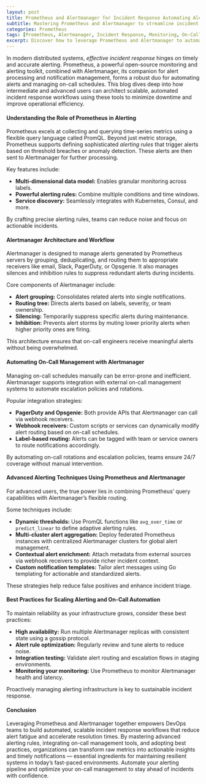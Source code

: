 ```yaml
---
layout: post
title: Prometheus and Alertmanager for Incident Response Automating Alerts and On-Call Management
subtitle: Mastering Prometheus and Alertmanager to streamline incident detection and automate on-call alerting workflows
categories: Prometheus
tags: [Prometheus, Alertmanager, Incident Response, Monitoring, On-Call Management, Automation, DevOps, Kubernetes]
excerpt: Discover how to leverage Prometheus and Alertmanager to automate alerting and optimize on-call incident response for robust monitoring and faster resolution times.
---
```

In modern distributed systems, *effective incident response* hinges on timely and accurate alerting. Prometheus, a powerful open-source monitoring and alerting toolkit, combined with Alertmanager, its companion for alert processing and notification management, forms a robust duo for automating alerts and managing on-call schedules. This blog dives deep into how intermediate and advanced users can architect scalable, automated incident response workflows using these tools to minimize downtime and improve operational efficiency.

#### Understanding the Role of Prometheus in Alerting

Prometheus excels at collecting and querying time-series metrics using a flexible query language called PromQL. Beyond just metric storage, Prometheus supports defining sophisticated *alerting rules* that trigger alerts based on threshold breaches or anomaly detection. These alerts are then sent to Alertmanager for further processing.

Key features include:

- **Multi-dimensional data model:** Enables granular monitoring across labels.
- **Powerful alerting rules:** Combine multiple conditions and time windows.
- **Service discovery:** Seamlessly integrates with Kubernetes, Consul, and more.

By crafting precise alerting rules, teams can reduce noise and focus on actionable incidents.

#### Alertmanager Architecture and Workflow

Alertmanager is designed to manage alerts generated by Prometheus servers by grouping, deduplicating, and routing them to appropriate receivers like email, Slack, PagerDuty, or Opsgenie. It also manages silences and inhibition rules to suppress redundant alerts during incidents.

Core components of Alertmanager include:

- **Alert grouping:** Consolidates related alerts into single notifications.
- **Routing tree:** Directs alerts based on labels, severity, or team ownership.
- **Silencing:** Temporarily suppress specific alerts during maintenance.
- **Inhibition:** Prevents alert storms by muting lower priority alerts when higher priority ones are firing.

This architecture ensures that on-call engineers receive meaningful alerts without being overwhelmed.

#### Automating On-Call Management with Alertmanager

Managing on-call schedules manually can be error-prone and inefficient. Alertmanager supports integration with external on-call management systems to automate escalation policies and rotations.

Popular integration strategies:

- **PagerDuty and Opsgenie:** Both provide APIs that Alertmanager can call via webhook receivers.
- **Webhook receivers:** Custom scripts or services can dynamically modify alert routing based on on-call schedules.
- **Label-based routing:** Alerts can be tagged with team or service owners to route notifications accordingly.

By automating on-call rotations and escalation policies, teams ensure 24/7 coverage without manual intervention.

#### Advanced Alerting Techniques Using Prometheus and Alertmanager

For advanced users, the true power lies in combining Prometheus’ query capabilities with Alertmanager’s flexible routing.

Some techniques include:

- **Dynamic thresholds:** Use PromQL functions like `avg_over_time` or `predict_linear` to define adaptive alerting rules.
- **Multi-cluster alert aggregation:** Deploy federated Prometheus instances with centralized Alertmanager clusters for global alert management.
- **Contextual alert enrichment:** Attach metadata from external sources via webhook receivers to provide richer incident context.
- **Custom notification templates:** Tailor alert messages using Go templating for actionable and standardized alerts.

These strategies help reduce false positives and enhance incident triage.

#### Best Practices for Scaling Alerting and On-Call Automation

To maintain reliability as your infrastructure grows, consider these best practices:

- **High availability:** Run multiple Alertmanager replicas with consistent state using a gossip protocol.
- **Alert rule optimization:** Regularly review and tune alerts to reduce noise.
- **Integration testing:** Validate alert routing and escalation flows in staging environments.
- **Monitoring your monitoring:** Use Prometheus to monitor Alertmanager health and latency.

Proactively managing alerting infrastructure is key to sustainable incident response.

#### Conclusion

Leveraging Prometheus and Alertmanager together empowers DevOps teams to build automated, scalable incident response workflows that reduce alert fatigue and accelerate resolution times. By mastering advanced alerting rules, integrating on-call management tools, and adopting best practices, organizations can transform raw metrics into actionable insights and timely notifications — essential ingredients for maintaining resilient systems in today’s fast-paced environments. Automate your alerting pipeline and optimize your on-call management to stay ahead of incidents with confidence.

